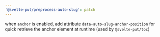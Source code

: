 ```yaml
---
'@svelte-put/preprocess-auto-slug': patch
---
```


when `anchor` is enabled, add attribute `data-auto-slug-anchor-position` for quick retrieve the anchor element at runtime (used by `@svelte-put/toc`)
